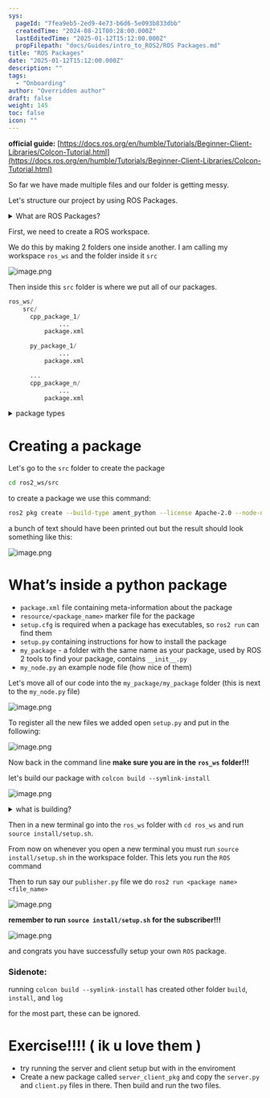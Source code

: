 ```yaml
---
sys:
  pageId: "7fea9eb5-2ed9-4e73-b6d6-5e093b833dbb"
  createdTime: "2024-08-21T00:28:00.000Z"
  lastEditedTime: "2025-01-12T15:12:00.000Z"
  propFilepath: "docs/Guides/intro_to_ROS2/ROS Packages.md"
title: "ROS Packages"
date: "2025-01-12T15:12:00.000Z"
description: ""
tags:
  - "Onboarding"
author: "Overridden author"
draft: false
weight: 145
toc: false
icon: ""
---
```


**official guide:** [https://docs.ros.org/en/humble/Tutorials/Beginner-Client-Libraries/Colcon-Tutorial.html](https://docs.ros.org/en/humble/Tutorials/Beginner-Client-Libraries/Colcon-Tutorial.html)

So far we have made multiple files and our folder is getting messy.

Let's structure our project by using ROS Packages.

<details>

<summary>What are ROS Packages?</summary>

ROS Packages are, as the name implies, packages of code that are highly sharable between ROS developers.

They consist of a folder, `package.xml` file, and source code

```python
      cpp_package_1/
		      ... imagine much code files here ..
          package.xml
```

</details>

First, we need to create a ROS workspace.

We do this by making 2 folders one inside another. I am calling my workspace `ros_ws` and the folder inside it `src`

![image.png](https://prod-files-secure.s3.us-west-2.amazonaws.com/d518164a-d88e-44d1-a4ee-3adb3bd8bce0/70706947-fd18-4537-a67b-e12946812d31/image.png?X-Amz-Algorithm=AWS4-HMAC-SHA256&X-Amz-Content-Sha256=UNSIGNED-PAYLOAD&X-Amz-Credential=ASIAZI2LB466ZYG2DHVA%2F20250217%2Fus-west-2%2Fs3%2Faws4_request&X-Amz-Date=20250217T081203Z&X-Amz-Expires=3600&X-Amz-Security-Token=IQoJb3JpZ2luX2VjEEgaCXVzLXdlc3QtMiJIMEYCIQD4B7bvYqAgwZVC9WnFUj6IIRtiqQot6ISI7sIdbgZYnAIhAL8NJI0SuTKidbhtrUm%2B6hLtNfSgHqME3CV8OnhqCQnfKv8DCHEQABoMNjM3NDIzMTgzODA1Igz4%2F5wbId2xsxnlwuwq3AMqModo0T87ZO46IG7%2BkICw4OTMdwvcyzzJwsS5C0%2FQNpQQedGZbM%2BA8M0VS91UKFBpSjBQ1Zr3TmIQhqi9oijCheqa9b841TvvqhvrCCVaJpZKLqyYd4k4PKoM40tEA4S48rz48R5RjFUWue1DwbLO6RQfYbWROEMsKZWVYm9pmPBxk9WJs2jDwsPMFO%2FzRIaSve%2BCivbbj0f%2F9RXtnzJbAttLxE9qaLdK9PllFVzJiGN6ohSbblokiSrG1VHdPsdNzGTOma7%2F9pNcM1C6%2Bp5fGxPG40fwCSTzI9bF2%2Fqmp4v12GQ1J4NVon%2F3IXhHQzT26jnX0k3zUf0MWRPPgs60ZCp51lfZoil6eRdRFC2RoHYc96BFcIc1Uz64kIlPINS5Y%2BIm0Swbnw60jg%2FLTElnmp1OQGxiSDki14fYESn0zcvC6%2Fp8tMzpCAK59%2FwTGZEQ4UT%2Fe%2B%2BfZTedN43CH82342d3Xwxi%2FsGPgY%2By9EUt%2FMZVdrJmEV0dRbVs2wetOy7jpkWxFDY%2BBRnZuEC%2FPIgFD5Pd4sJoYP6%2BFXZ5iHd6Aabwjq%2FENNyl8BbhLbbpbbmRfp0QnxWZCobbrdcTAugSQDBMqE31cr5ZiEdnIKK5w72mKr7CyhmakE8XDzCYzsu9BjqkAdJ1tbx7EMj%2FRfs1NRLjb0A8MBg9uf7p3tsM88o35ZA0mMfpFQBqRUMTxnml887eClHlhh8EHLoF%2BRodxCCL9Wz0ai3x5pnSch%2FbR39825NVrh%2FjUuCrNJ%2FMxiy6z%2FHYsLkDHIY6ZlWKksd%2BPCwo0k6JV%2FD0caTx8MS23T2ZkDQmaTcAhvrXtGK2cOrJk70WzqqRa9mkYnG8naW%2FEhkLxnmZzQrj&X-Amz-Signature=134624387620fb1c2d4e5d2d06497d2879fd0741770c3eb606f749db0439b4f5&X-Amz-SignedHeaders=host&x-id=GetObject)

Then inside this `src` folder is where we put all of our packages.

```python
ros_ws/
    src/
      cpp_package_1/
		      ...
          package.xml

      py_package_1/
		      ...
          package.xml

      ...
      cpp_package_n/
		      ...
          package.xml

```

<details>

<summary>package types</summary>

packages can be either `C++` or python.

the intern file structure is different for each but for this guide we will stick to creating python packages

</details>

# Creating a package

Let's go to the `src` folder to create the package

```bash
cd ros2_ws/src
```

to create a package we use this command:

```bash
ros2 pkg create --build-type ament_python --license Apache-2.0 --node-name my_node my_package
```

a bunch of text should have been printed out but the result should look something like this:

![image.png](https://prod-files-secure.s3.us-west-2.amazonaws.com/d518164a-d88e-44d1-a4ee-3adb3bd8bce0/e6cf1e3f-8512-4a3e-b131-079f800bf3e8/image.png?X-Amz-Algorithm=AWS4-HMAC-SHA256&X-Amz-Content-Sha256=UNSIGNED-PAYLOAD&X-Amz-Credential=ASIAZI2LB466ZYG2DHVA%2F20250217%2Fus-west-2%2Fs3%2Faws4_request&X-Amz-Date=20250217T081203Z&X-Amz-Expires=3600&X-Amz-Security-Token=IQoJb3JpZ2luX2VjEEgaCXVzLXdlc3QtMiJIMEYCIQD4B7bvYqAgwZVC9WnFUj6IIRtiqQot6ISI7sIdbgZYnAIhAL8NJI0SuTKidbhtrUm%2B6hLtNfSgHqME3CV8OnhqCQnfKv8DCHEQABoMNjM3NDIzMTgzODA1Igz4%2F5wbId2xsxnlwuwq3AMqModo0T87ZO46IG7%2BkICw4OTMdwvcyzzJwsS5C0%2FQNpQQedGZbM%2BA8M0VS91UKFBpSjBQ1Zr3TmIQhqi9oijCheqa9b841TvvqhvrCCVaJpZKLqyYd4k4PKoM40tEA4S48rz48R5RjFUWue1DwbLO6RQfYbWROEMsKZWVYm9pmPBxk9WJs2jDwsPMFO%2FzRIaSve%2BCivbbj0f%2F9RXtnzJbAttLxE9qaLdK9PllFVzJiGN6ohSbblokiSrG1VHdPsdNzGTOma7%2F9pNcM1C6%2Bp5fGxPG40fwCSTzI9bF2%2Fqmp4v12GQ1J4NVon%2F3IXhHQzT26jnX0k3zUf0MWRPPgs60ZCp51lfZoil6eRdRFC2RoHYc96BFcIc1Uz64kIlPINS5Y%2BIm0Swbnw60jg%2FLTElnmp1OQGxiSDki14fYESn0zcvC6%2Fp8tMzpCAK59%2FwTGZEQ4UT%2Fe%2B%2BfZTedN43CH82342d3Xwxi%2FsGPgY%2By9EUt%2FMZVdrJmEV0dRbVs2wetOy7jpkWxFDY%2BBRnZuEC%2FPIgFD5Pd4sJoYP6%2BFXZ5iHd6Aabwjq%2FENNyl8BbhLbbpbbmRfp0QnxWZCobbrdcTAugSQDBMqE31cr5ZiEdnIKK5w72mKr7CyhmakE8XDzCYzsu9BjqkAdJ1tbx7EMj%2FRfs1NRLjb0A8MBg9uf7p3tsM88o35ZA0mMfpFQBqRUMTxnml887eClHlhh8EHLoF%2BRodxCCL9Wz0ai3x5pnSch%2FbR39825NVrh%2FjUuCrNJ%2FMxiy6z%2FHYsLkDHIY6ZlWKksd%2BPCwo0k6JV%2FD0caTx8MS23T2ZkDQmaTcAhvrXtGK2cOrJk70WzqqRa9mkYnG8naW%2FEhkLxnmZzQrj&X-Amz-Signature=6ab691e47140b61dd7a4eb8b8a75d4888739603a95cfae64338336f7a8e89c9a&X-Amz-SignedHeaders=host&x-id=GetObject)

# What’s inside a python package

- `package.xml` file containing meta-information about the package
- `resource/<package_name>` marker file for the package
- `setup.cfg` is required when a package has executables, so `ros2 run` can find them
- `setup.py` containing instructions for how to install the package
- `my_package` - a folder with the same name as your package, used by ROS 2 tools to find your package, contains `__init__.py`
- `my_node.py` an example node file (how nice of them)

Let's move all of our code into the `my_package/my_package` folder (this is next to the `my_node.py` file)

![image.png](https://prod-files-secure.s3.us-west-2.amazonaws.com/d518164a-d88e-44d1-a4ee-3adb3bd8bce0/9ce58f11-0da9-4d3e-b86d-506a9685d378/image.png?X-Amz-Algorithm=AWS4-HMAC-SHA256&X-Amz-Content-Sha256=UNSIGNED-PAYLOAD&X-Amz-Credential=ASIAZI2LB466ZYG2DHVA%2F20250217%2Fus-west-2%2Fs3%2Faws4_request&X-Amz-Date=20250217T081203Z&X-Amz-Expires=3600&X-Amz-Security-Token=IQoJb3JpZ2luX2VjEEgaCXVzLXdlc3QtMiJIMEYCIQD4B7bvYqAgwZVC9WnFUj6IIRtiqQot6ISI7sIdbgZYnAIhAL8NJI0SuTKidbhtrUm%2B6hLtNfSgHqME3CV8OnhqCQnfKv8DCHEQABoMNjM3NDIzMTgzODA1Igz4%2F5wbId2xsxnlwuwq3AMqModo0T87ZO46IG7%2BkICw4OTMdwvcyzzJwsS5C0%2FQNpQQedGZbM%2BA8M0VS91UKFBpSjBQ1Zr3TmIQhqi9oijCheqa9b841TvvqhvrCCVaJpZKLqyYd4k4PKoM40tEA4S48rz48R5RjFUWue1DwbLO6RQfYbWROEMsKZWVYm9pmPBxk9WJs2jDwsPMFO%2FzRIaSve%2BCivbbj0f%2F9RXtnzJbAttLxE9qaLdK9PllFVzJiGN6ohSbblokiSrG1VHdPsdNzGTOma7%2F9pNcM1C6%2Bp5fGxPG40fwCSTzI9bF2%2Fqmp4v12GQ1J4NVon%2F3IXhHQzT26jnX0k3zUf0MWRPPgs60ZCp51lfZoil6eRdRFC2RoHYc96BFcIc1Uz64kIlPINS5Y%2BIm0Swbnw60jg%2FLTElnmp1OQGxiSDki14fYESn0zcvC6%2Fp8tMzpCAK59%2FwTGZEQ4UT%2Fe%2B%2BfZTedN43CH82342d3Xwxi%2FsGPgY%2By9EUt%2FMZVdrJmEV0dRbVs2wetOy7jpkWxFDY%2BBRnZuEC%2FPIgFD5Pd4sJoYP6%2BFXZ5iHd6Aabwjq%2FENNyl8BbhLbbpbbmRfp0QnxWZCobbrdcTAugSQDBMqE31cr5ZiEdnIKK5w72mKr7CyhmakE8XDzCYzsu9BjqkAdJ1tbx7EMj%2FRfs1NRLjb0A8MBg9uf7p3tsM88o35ZA0mMfpFQBqRUMTxnml887eClHlhh8EHLoF%2BRodxCCL9Wz0ai3x5pnSch%2FbR39825NVrh%2FjUuCrNJ%2FMxiy6z%2FHYsLkDHIY6ZlWKksd%2BPCwo0k6JV%2FD0caTx8MS23T2ZkDQmaTcAhvrXtGK2cOrJk70WzqqRa9mkYnG8naW%2FEhkLxnmZzQrj&X-Amz-Signature=be4f1c5b964e86a76304d18ee0e4dfc98f69498e699e4eeb5bf2b5a710171ca3&X-Amz-SignedHeaders=host&x-id=GetObject)

To register all the new files we added open `setup.py` and put in the following:

![image.png](https://prod-files-secure.s3.us-west-2.amazonaws.com/d518164a-d88e-44d1-a4ee-3adb3bd8bce0/1cd7c262-4cae-4496-9d75-c178537d24a2/image.png?X-Amz-Algorithm=AWS4-HMAC-SHA256&X-Amz-Content-Sha256=UNSIGNED-PAYLOAD&X-Amz-Credential=ASIAZI2LB466ZYG2DHVA%2F20250217%2Fus-west-2%2Fs3%2Faws4_request&X-Amz-Date=20250217T081202Z&X-Amz-Expires=3600&X-Amz-Security-Token=IQoJb3JpZ2luX2VjEEgaCXVzLXdlc3QtMiJIMEYCIQD4B7bvYqAgwZVC9WnFUj6IIRtiqQot6ISI7sIdbgZYnAIhAL8NJI0SuTKidbhtrUm%2B6hLtNfSgHqME3CV8OnhqCQnfKv8DCHEQABoMNjM3NDIzMTgzODA1Igz4%2F5wbId2xsxnlwuwq3AMqModo0T87ZO46IG7%2BkICw4OTMdwvcyzzJwsS5C0%2FQNpQQedGZbM%2BA8M0VS91UKFBpSjBQ1Zr3TmIQhqi9oijCheqa9b841TvvqhvrCCVaJpZKLqyYd4k4PKoM40tEA4S48rz48R5RjFUWue1DwbLO6RQfYbWROEMsKZWVYm9pmPBxk9WJs2jDwsPMFO%2FzRIaSve%2BCivbbj0f%2F9RXtnzJbAttLxE9qaLdK9PllFVzJiGN6ohSbblokiSrG1VHdPsdNzGTOma7%2F9pNcM1C6%2Bp5fGxPG40fwCSTzI9bF2%2Fqmp4v12GQ1J4NVon%2F3IXhHQzT26jnX0k3zUf0MWRPPgs60ZCp51lfZoil6eRdRFC2RoHYc96BFcIc1Uz64kIlPINS5Y%2BIm0Swbnw60jg%2FLTElnmp1OQGxiSDki14fYESn0zcvC6%2Fp8tMzpCAK59%2FwTGZEQ4UT%2Fe%2B%2BfZTedN43CH82342d3Xwxi%2FsGPgY%2By9EUt%2FMZVdrJmEV0dRbVs2wetOy7jpkWxFDY%2BBRnZuEC%2FPIgFD5Pd4sJoYP6%2BFXZ5iHd6Aabwjq%2FENNyl8BbhLbbpbbmRfp0QnxWZCobbrdcTAugSQDBMqE31cr5ZiEdnIKK5w72mKr7CyhmakE8XDzCYzsu9BjqkAdJ1tbx7EMj%2FRfs1NRLjb0A8MBg9uf7p3tsM88o35ZA0mMfpFQBqRUMTxnml887eClHlhh8EHLoF%2BRodxCCL9Wz0ai3x5pnSch%2FbR39825NVrh%2FjUuCrNJ%2FMxiy6z%2FHYsLkDHIY6ZlWKksd%2BPCwo0k6JV%2FD0caTx8MS23T2ZkDQmaTcAhvrXtGK2cOrJk70WzqqRa9mkYnG8naW%2FEhkLxnmZzQrj&X-Amz-Signature=61778ee2984a83e692e01459271a226e9a6c25935e7d950b7d3377d3b2519e1b&X-Amz-SignedHeaders=host&x-id=GetObject)

Now back in the command line **make sure you are in the** **`ros_ws`** **folder!!!**

let's build our package with `colcon build --symlink-install`

![image.png](https://prod-files-secure.s3.us-west-2.amazonaws.com/d518164a-d88e-44d1-a4ee-3adb3bd8bce0/2f2a0d27-b173-48fd-b189-5f5c0ce65619/image.png?X-Amz-Algorithm=AWS4-HMAC-SHA256&X-Amz-Content-Sha256=UNSIGNED-PAYLOAD&X-Amz-Credential=ASIAZI2LB466ZYG2DHVA%2F20250217%2Fus-west-2%2Fs3%2Faws4_request&X-Amz-Date=20250217T081203Z&X-Amz-Expires=3600&X-Amz-Security-Token=IQoJb3JpZ2luX2VjEEgaCXVzLXdlc3QtMiJIMEYCIQD4B7bvYqAgwZVC9WnFUj6IIRtiqQot6ISI7sIdbgZYnAIhAL8NJI0SuTKidbhtrUm%2B6hLtNfSgHqME3CV8OnhqCQnfKv8DCHEQABoMNjM3NDIzMTgzODA1Igz4%2F5wbId2xsxnlwuwq3AMqModo0T87ZO46IG7%2BkICw4OTMdwvcyzzJwsS5C0%2FQNpQQedGZbM%2BA8M0VS91UKFBpSjBQ1Zr3TmIQhqi9oijCheqa9b841TvvqhvrCCVaJpZKLqyYd4k4PKoM40tEA4S48rz48R5RjFUWue1DwbLO6RQfYbWROEMsKZWVYm9pmPBxk9WJs2jDwsPMFO%2FzRIaSve%2BCivbbj0f%2F9RXtnzJbAttLxE9qaLdK9PllFVzJiGN6ohSbblokiSrG1VHdPsdNzGTOma7%2F9pNcM1C6%2Bp5fGxPG40fwCSTzI9bF2%2Fqmp4v12GQ1J4NVon%2F3IXhHQzT26jnX0k3zUf0MWRPPgs60ZCp51lfZoil6eRdRFC2RoHYc96BFcIc1Uz64kIlPINS5Y%2BIm0Swbnw60jg%2FLTElnmp1OQGxiSDki14fYESn0zcvC6%2Fp8tMzpCAK59%2FwTGZEQ4UT%2Fe%2B%2BfZTedN43CH82342d3Xwxi%2FsGPgY%2By9EUt%2FMZVdrJmEV0dRbVs2wetOy7jpkWxFDY%2BBRnZuEC%2FPIgFD5Pd4sJoYP6%2BFXZ5iHd6Aabwjq%2FENNyl8BbhLbbpbbmRfp0QnxWZCobbrdcTAugSQDBMqE31cr5ZiEdnIKK5w72mKr7CyhmakE8XDzCYzsu9BjqkAdJ1tbx7EMj%2FRfs1NRLjb0A8MBg9uf7p3tsM88o35ZA0mMfpFQBqRUMTxnml887eClHlhh8EHLoF%2BRodxCCL9Wz0ai3x5pnSch%2FbR39825NVrh%2FjUuCrNJ%2FMxiy6z%2FHYsLkDHIY6ZlWKksd%2BPCwo0k6JV%2FD0caTx8MS23T2ZkDQmaTcAhvrXtGK2cOrJk70WzqqRa9mkYnG8naW%2FEhkLxnmZzQrj&X-Amz-Signature=d9aa81c48382c9e54373fb05e40e7a04a55b3b499982f607a040ab1af7ce54eb&X-Amz-SignedHeaders=host&x-id=GetObject)

<details>

<summary>what is building?</summary>

if you are a CS major at Rose-Hulman you will learn the answer to this in CSSE132

but TLDR; is it combines all the code files into one program that can be run easily 

</details>

Then in a new terminal go into the `ros_ws` folder with `cd ros_ws` and run `source install/setup.sh`. 

From now on whenever you open a new terminal you must run `source install/setup.sh` in the workspace folder. This lets you run the `ROS` command

Then to run say our `publisher.py` file we do `ros2 run <package name> <file_name>`

![image.png](https://prod-files-secure.s3.us-west-2.amazonaws.com/d518164a-d88e-44d1-a4ee-3adb3bd8bce0/4f4b1219-3a44-4632-aa0a-ce3471699f59/image.png?X-Amz-Algorithm=AWS4-HMAC-SHA256&X-Amz-Content-Sha256=UNSIGNED-PAYLOAD&X-Amz-Credential=ASIAZI2LB466ZYG2DHVA%2F20250217%2Fus-west-2%2Fs3%2Faws4_request&X-Amz-Date=20250217T081203Z&X-Amz-Expires=3600&X-Amz-Security-Token=IQoJb3JpZ2luX2VjEEgaCXVzLXdlc3QtMiJIMEYCIQD4B7bvYqAgwZVC9WnFUj6IIRtiqQot6ISI7sIdbgZYnAIhAL8NJI0SuTKidbhtrUm%2B6hLtNfSgHqME3CV8OnhqCQnfKv8DCHEQABoMNjM3NDIzMTgzODA1Igz4%2F5wbId2xsxnlwuwq3AMqModo0T87ZO46IG7%2BkICw4OTMdwvcyzzJwsS5C0%2FQNpQQedGZbM%2BA8M0VS91UKFBpSjBQ1Zr3TmIQhqi9oijCheqa9b841TvvqhvrCCVaJpZKLqyYd4k4PKoM40tEA4S48rz48R5RjFUWue1DwbLO6RQfYbWROEMsKZWVYm9pmPBxk9WJs2jDwsPMFO%2FzRIaSve%2BCivbbj0f%2F9RXtnzJbAttLxE9qaLdK9PllFVzJiGN6ohSbblokiSrG1VHdPsdNzGTOma7%2F9pNcM1C6%2Bp5fGxPG40fwCSTzI9bF2%2Fqmp4v12GQ1J4NVon%2F3IXhHQzT26jnX0k3zUf0MWRPPgs60ZCp51lfZoil6eRdRFC2RoHYc96BFcIc1Uz64kIlPINS5Y%2BIm0Swbnw60jg%2FLTElnmp1OQGxiSDki14fYESn0zcvC6%2Fp8tMzpCAK59%2FwTGZEQ4UT%2Fe%2B%2BfZTedN43CH82342d3Xwxi%2FsGPgY%2By9EUt%2FMZVdrJmEV0dRbVs2wetOy7jpkWxFDY%2BBRnZuEC%2FPIgFD5Pd4sJoYP6%2BFXZ5iHd6Aabwjq%2FENNyl8BbhLbbpbbmRfp0QnxWZCobbrdcTAugSQDBMqE31cr5ZiEdnIKK5w72mKr7CyhmakE8XDzCYzsu9BjqkAdJ1tbx7EMj%2FRfs1NRLjb0A8MBg9uf7p3tsM88o35ZA0mMfpFQBqRUMTxnml887eClHlhh8EHLoF%2BRodxCCL9Wz0ai3x5pnSch%2FbR39825NVrh%2FjUuCrNJ%2FMxiy6z%2FHYsLkDHIY6ZlWKksd%2BPCwo0k6JV%2FD0caTx8MS23T2ZkDQmaTcAhvrXtGK2cOrJk70WzqqRa9mkYnG8naW%2FEhkLxnmZzQrj&X-Amz-Signature=0da8d9a15b72c59fbbd74bb5ba20565407e751624d7eb0291532b69e9628de52&X-Amz-SignedHeaders=host&x-id=GetObject)

**remember to run** **`source install/setup.sh`** **for the subscriber!!!**

![image.png](https://prod-files-secure.s3.us-west-2.amazonaws.com/d518164a-d88e-44d1-a4ee-3adb3bd8bce0/02121119-dad4-49ec-8356-c956108b4243/image.png?X-Amz-Algorithm=AWS4-HMAC-SHA256&X-Amz-Content-Sha256=UNSIGNED-PAYLOAD&X-Amz-Credential=ASIAZI2LB466ZYG2DHVA%2F20250217%2Fus-west-2%2Fs3%2Faws4_request&X-Amz-Date=20250217T081203Z&X-Amz-Expires=3600&X-Amz-Security-Token=IQoJb3JpZ2luX2VjEEgaCXVzLXdlc3QtMiJIMEYCIQD4B7bvYqAgwZVC9WnFUj6IIRtiqQot6ISI7sIdbgZYnAIhAL8NJI0SuTKidbhtrUm%2B6hLtNfSgHqME3CV8OnhqCQnfKv8DCHEQABoMNjM3NDIzMTgzODA1Igz4%2F5wbId2xsxnlwuwq3AMqModo0T87ZO46IG7%2BkICw4OTMdwvcyzzJwsS5C0%2FQNpQQedGZbM%2BA8M0VS91UKFBpSjBQ1Zr3TmIQhqi9oijCheqa9b841TvvqhvrCCVaJpZKLqyYd4k4PKoM40tEA4S48rz48R5RjFUWue1DwbLO6RQfYbWROEMsKZWVYm9pmPBxk9WJs2jDwsPMFO%2FzRIaSve%2BCivbbj0f%2F9RXtnzJbAttLxE9qaLdK9PllFVzJiGN6ohSbblokiSrG1VHdPsdNzGTOma7%2F9pNcM1C6%2Bp5fGxPG40fwCSTzI9bF2%2Fqmp4v12GQ1J4NVon%2F3IXhHQzT26jnX0k3zUf0MWRPPgs60ZCp51lfZoil6eRdRFC2RoHYc96BFcIc1Uz64kIlPINS5Y%2BIm0Swbnw60jg%2FLTElnmp1OQGxiSDki14fYESn0zcvC6%2Fp8tMzpCAK59%2FwTGZEQ4UT%2Fe%2B%2BfZTedN43CH82342d3Xwxi%2FsGPgY%2By9EUt%2FMZVdrJmEV0dRbVs2wetOy7jpkWxFDY%2BBRnZuEC%2FPIgFD5Pd4sJoYP6%2BFXZ5iHd6Aabwjq%2FENNyl8BbhLbbpbbmRfp0QnxWZCobbrdcTAugSQDBMqE31cr5ZiEdnIKK5w72mKr7CyhmakE8XDzCYzsu9BjqkAdJ1tbx7EMj%2FRfs1NRLjb0A8MBg9uf7p3tsM88o35ZA0mMfpFQBqRUMTxnml887eClHlhh8EHLoF%2BRodxCCL9Wz0ai3x5pnSch%2FbR39825NVrh%2FjUuCrNJ%2FMxiy6z%2FHYsLkDHIY6ZlWKksd%2BPCwo0k6JV%2FD0caTx8MS23T2ZkDQmaTcAhvrXtGK2cOrJk70WzqqRa9mkYnG8naW%2FEhkLxnmZzQrj&X-Amz-Signature=5106097859ec7788fe1e652dee87091ffe4c2ab9252eef0117669104b7d5047d&X-Amz-SignedHeaders=host&x-id=GetObject)

and congrats you have successfully setup your own `ROS` package.

### Sidenote:

running `colcon build --symlink-install` has created other folder `build`, `install`, and `log`

for the most part, these can be ignored.

# Exercise!!!! ( ik u love them )

- try running the server and client setup but with in the enviroment
- Create a new package called `server_client_pkg` and copy the `server.py` and `client.py` files in there. Then build and run the two files.
